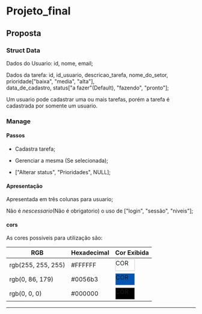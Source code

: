 # Projeto_final

## Proposta
### Struct Data

Dados do Usuario: id, nome, email;

Dados da tarefa: id, id_usuario, descricao_tarefa, nome_do_setor, prioridade["baixa", "media", "alta"], \
    data_de_cadastro, status["a fazer"(Default), "fazendo", "pronto"];

Um usuario pode cadastrar uma ou mais tarefas, porém a tarefa é cadastrada por somente um usuario.


### Manage

#### Passos

- Cadastra tarefa;

- Gerenciar a mesma (Se selecionada);

- ["Alterar status", "Prioridades", NULL];

#### Apresentação

Apresentada em três colunas para usuario;

Não é *nescessario*(Não é obrigatorio) o uso de ["login", "sessão", "niveis"];

#### cors

As cores possiveis para utilização são:

| RGB             | Hexadecimal | Cor Exibida   |
|-----------------|-------------|---------------|
| rgb(255, 255, 255) | #FFFFFF     | <span style="background-color: #FFFFFF; width: 50px; height: 30px; display: inline-block; border: 1px solid #ccc;">COR</span> |
| rgb(0, 86, 179)   | #0056b3     | <span style="background-color: #0056b3; width: 50px; height: 30px; display: inline-block; border: 1px solid #ccc;">COR</span> |
| rgb(0, 0, 0)      | #000000     | <span style="background-color: #000000; width: 50px; height: 30px; display: inline-block; border: 1px solid #ccc;">COR</span> |

---
